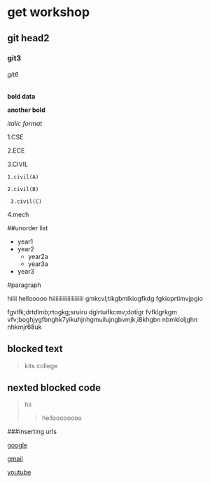 # get workshop
## git head2

### git3
 
###### git6


**bold data**

__another bold__

*italic format*

1.CSE

2.ECE

3.CIVIL

    1.civil(A)
  
    2.civil(B)
  
     3.civil(C)
4.mech

##unorder list

- year1
- year2 
    * year2a
    * year3a
- year3

#paragraph

hiiii hellooooo hiiiiiiiiiiiiiiiiiiiii
gmkcvl;tikgbmlkiogfkdg
fgkioprtimvjpgio

fgvlfk;drtdlmb;rtogkg;sruiru
dglrtuifkcmv;dotigr
fvfklgrkgm vfv;boghjygfbnghk7yikuhjnhgmuilujngbvmjk,i8khgbn nbmkloljghn nhkmjr68uk

## blocked text
> kits college

## nexted blocked code
> hii
>> helloooooooo

###inserting urls

[google](https://youtube.com/)

[gmail](https://gmail.com/)  

[youtube](https://google.com/)
